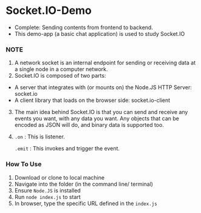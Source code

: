 # Socket.IO-Demo
- Complete: Sending contents from frontend to backend. 
- This demo-app (a basic chat application) is used to study Socket.IO


### NOTE
1. A network socket is an internal endpoint for sending or receiving data at a single node in a computer network.
2. Socket.IO is composed of two parts:
- A server that integrates with (or mounts on) the Node.JS HTTP Server: socket.io
- A client library that loads on the browser side: socket.io-client
3. The main idea behind Socket.IO is that you can send and receive any events you want, with any data you want. Any objects that can be encoded as JSON will do, and binary data is supported too.
4. `.on` : This is listener.

   `.emit` : This invokes and trigger the event.

### How To Use
1. Download or clone to local machine
2. Navigate into the folder (in the command line/ terminal)
3. Ensure `Node.JS` is installed
4. Run `node index.js` to start
5. In browser, type the specific URL defined in the `index.js`
